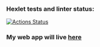 ### Hexlet tests and linter status:
[![Actions Status](https://github.com/mxclg/frontend-project-12/actions/workflows/hexlet-check.yml/badge.svg)](https://github.com/mxclg/frontend-project-12/actions)

### My web app will live [here](https://hexlet-slack-chat-project.onrender.com)  